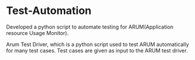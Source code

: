 Test-Automation
===============

Developed a python script to automate testing for ARUM(Application resource Usage Monitor).

Arum Test Driver, which is a python script used to test ARUM automatically for many test cases. 
Test cases are given as input to the ARUM test driver.


 




